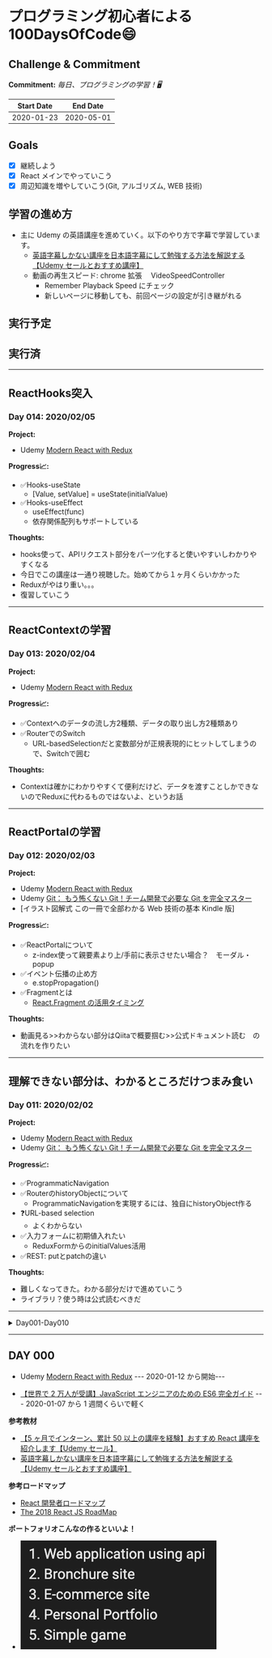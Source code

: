 # プログラミング初心者による100DaysOfCode:smile:

## Challenge & Commitment

**Commitment:** _毎日、プログラミングの学習！🖥️_

| Start Date | End Date   |
| ---------- | ---------- |
| 2020-01-23 | 2020-05-01 |

## Goals

- [x] 継続しよう
- [x] React メインでやっていこう
- [x] 周辺知識を増やしていこう(Git, アルゴリズム, WEB 技術)

## 学習の進め方

- 主に Udemy の英語講座を進めていく。以下のやり方で字幕で学習しています。
  - [英語字幕しかない講座を日本語字幕にして勉強する方法を解説する【Udemy セールとおすすめ講座】
  ](https://kaleido01.com/udemy-zimaku/)
  - 動画の再生スピード: chrome 拡張　 VideoSpeedController
    - Remember Playback Speed にチェック
    - 新しいページに移動しても、前回ページの設定が引き継がれる

## 実行予定

## 実行済

<!--

---

## 

### Day 011: 2020/02/02

**Project:**

-　[]()

**Progress:chart_with_upwards_trend::**

- ✅

**Thoughts:**

-
-->


---

## ReactHooks突入

### Day 014: 2020/02/05

**Project:**

- Udemy [Modern React with Redux](https://www.udemy.com/course/react-redux/)

**Progress:chart_with_upwards_trend::**

- ✅Hooks-useState
  - [Value, setValue] = useState(initialValue)
- ✅Hooks-useEffect
  - useEffect(func)
  - 依存関係配列もサポートしている

**Thoughts:**

- hooks使って、APIリクエスト部分をパーツ化すると使いやすいしわかりやすくなる
- 今日でこの講座は一通り視聴した。始めてから１ヶ月くらいかかった
- Reduxがやはり重い。。。
- 復習していこう

---

## ReactContextの学習

### Day 013: 2020/02/04

**Project:**

- Udemy [Modern React with Redux](https://www.udemy.com/course/react-redux/)

**Progress:chart_with_upwards_trend::**

- ✅Contextへのデータの流し方2種類、データの取り出し方2種類あり
- ✅RouterでのSwitch
  - URL-basedSelectionだと変数部分が正規表現的にヒットしてしまうので、Switchで囲む

**Thoughts:**

- Contextは確かにわかりやすくて便利だけど、データを渡すことしかできないのでReduxに代わるものではないよ、というお話



---

## ReactPortalの学習

### Day 012: 2020/02/03

**Project:**

- Udemy [Modern React with Redux](https://www.udemy.com/course/react-redux/)
- Udemy [Git： もう怖くない Git！チーム開発で必要な Git を完全マスター](https://www.udemy.com/course/unscared_git/)
- [イラスト図解式 この一冊で全部わかる Web 技術の基本 Kindle 版]

**Progress:chart_with_upwards_trend::**

- ✅ReactPortalについて
  - z-index使って親要素より上/手前に表示させたい場合？　モーダル・popup
- ✅イベント伝播の止め方
  - e.stopPropagation()
- ✅Fragmentとは
  - [React.Fragment の活用タイミング](https://qiita.com/bayarea-techblog/items/3c43c0fb545b570ef9a0)

**Thoughts:**

- 動画見る>>わからない部分はQiitaで概要掴む>>公式ドキュメント読む　の流れを作りたい


---

## 理解できない部分は、わかるところだけつまみ食い

### Day 011: 2020/02/02

**Project:**

- Udemy [Modern React with Redux](https://www.udemy.com/course/react-redux/)
- Udemy [Git： もう怖くない Git！チーム開発で必要な Git を完全マスター](https://www.udemy.com/course/unscared_git/)

**Progress:chart_with_upwards_trend::**

- ✅ProgrammaticNavigation
- ✅RouterのhistoryObjectについて
  -  ProgrammaticNavigationを実現するには、独自にhistoryObject作る
- ❓URL-based selection
  - よくわからない
- ✅入力フォームに初期値入れたい
  - ReduxFormからのinitialValues活用
- ✅REST: putとpatchの違い

**Thoughts:**

- 難しくなってきた。わかる部分だけで進めていこう
- ライブラリ？使う時は公式読むべきだ

---
<details><summary>Day001-Day010</summary>

## ストリーム作成して一覧を画面に出力するところまで

### Day 010: 2020/02/01

**Project:**

- Udemy [Modern React with Redux](https://www.udemy.com/course/react-redux/)

**Progress:chart_with_upwards_trend::**

- ✅ComputedPropertyName
  - オブジェクトの定義時、プロパティ名に変数使える。　[]
- ✅オブジェクトからあるキーバリューペアを削除して、新オブジェクトを作るには？
- ✅配列から、idをキーとした新たなオブジェクトを作る
- ✅オブジェクトを配列に変換　Object.values()
  - オブジェクトのバリューだけで配列作る
- ✅Googleでログインする時、一瞬でpopup消えるの解決

**Thoughts:**

- ES6やvanillaJSの部分での知らない知識たくさん出てきた
- 動画でわからないことあっても、他の受講者の質問で解決したりなるほどと思うところあり
- 今のところ、動画見る・書き写す・調べる・メモするなどで、1日に進むのは動画1.5h分くらい

---

## §20長いな :cry:

### Day 009: 2020/01/31

**Project:**

- Udemy [Modern React with Redux](https://www.udemy.com/course/react-redux/)
- [イラスト図解式 この一冊で全部わかる Web 技術の基本 Kindle 版] 少し

**Progress:chart_with_upwards_trend::**

- ✅REST Conventions(REST-ful API?)について
  - こうしたい時はこう書け的な慣習・ルール？
- ✅JsonServer立て方
- ✅ReduxFormとconnect 両立させる書き方
- ✅コマンド:ファイルの中身出力するには？　>>　cat db.json
- ✅axios書き方--復習した

**Thoughts:**

- 動画を再生速度上げて２回目の視聴をすると、理解が進む感じ
- 理解・コード写し・全体構築手順　いっぺんにやりすぎない方が良さそう
- twitterでの報告もやっていこう
  - twitterだと、ごちゃごちゃ書くのは向いてなさそう
  - その日の一言感想とgithubへのリンク貼っていくのが良さそうかな

---

## github にリポジトリ作成！

### Day 008: 2020/01/30

**Project:**

- Udemy [Modern React with Redux](https://www.udemy.com/course/react-redux/)
  - ReduxForm を使ったフォーム作成の流れ
- [Git： もう怖くない Git！チーム開発で必要な Git を完全マスター](https://www.udemy.com/course/unscared_git/)
  - §4-§5#35
- GitHub に 100DaysOfCode 用のリポジトリ作成

**Progress:chart_with_upwards_trend::**

- ✅ReduxForm 使うことで、store-component 間のやりとりが自動化される
- ✅formProps というのを受け取り、それに必要事項を記入して提出すると処理してくれるイメージか？
- ✅ フォーム送信時には handleSubmit というのを呼び出す必要あり
- ✅ バリデーション関数作ったら、reduxForm ヘルパーに渡す必要あり(connect みたいなやつ)
- ✅ エラーメッセージは meta.error で出力できる
- ✅ フォーカスが当たったら... >> meta.touched

**Thoughts:**

- リポジトリ出来たので、学習報告を毎日していこう

---

## GoogleAuth の復習

### Day 007: 2020/01/30 Wed

**Project:**

- Udemy [Modern React with Redux](https://www.udemy.com/course/react-redux/)　--- §17,18

**Progress:chart_with_upwards_trend::**

- ✅ GoogleAuth を使った全体の流れ

**Thoughts:**

- 今日は復習のみ

---

## Git 三昧!

### Day 006: 2020/01/28 Tue

**Project:**

- [Git： もう怖くない Git！チーム開発で必要な Git を完全マスター](https://www.udemy.com/course/unscared_git/)
- 3 章まで一気に

**Progress:chart_with_upwards_trend::**

- ✅Git/GitHub ローカルリポジトリ作成-add-commit-GitHub に push するまで

**Thoughts:**

- Udemy ディスカウント中だったので、git 講座購入:moneybag:
- 日本語講座だと 1.5 倍速で見られるので捗る。

---

## Google でログイン的なもの　+ フォーム処理

### Day 005: 2020-01-27 Mon

**Project:**

- Udemy [Modern React with Redux](https://www.udemy.com/course/react-redux/)　--- §17,18,19

**Progress:**

- よく見る Google でログインの実装。
- ユーザーからの入力を Redux のストアで管理。軽いバリデーション

**Thoughts:**

- ReduxForm のところはライブラリ使ってるからか、いろいろ出て来て理解が難しい。。。
-

---

## シングルページアプリの謎、解明！

### Day 004: 2020-01-26 Sun

**Project:**

- Udemy [Modern React with Redux](https://www.udemy.com/course/react-redux/) - \$16 ReactRouter を使ったナビゲーション
- アプリ： [アルゴリズム図鑑]　少し
- [イラスト図解式 この一冊で全部わかる Web 技術の基本 Kindle 版] 少し

**Progress:**

- ReactRouter 内で a タグ使わないこと！　新しいページを撮りに行ってしまって、state とか api 情報とか捨てられる
- ページ内移動はアドレス変わってるけど、コンポーネントが入れ替わってるだけ　>>　シングルページアプリ

**Thoughts:**

- なぜシングルページアプリと呼ばれているのか理解。
- 今回のセクションから twitch っぽいアプリ制作開始。
- ページ遷移やら認証、フォーム処理などよくあるパターン学ぶ。面白そう

---

## state 変えるな！の話。userId オーバーフェッチの話。

### Day 003: 2020-01-25 Sat

**Project:**

- Udemy [Modern React with Redux](https://www.udemy.com/course/react-redux/) - §15 　通しで / 1 回目

**Progress:**

- Reducer のルール。配列・オブジェクトは参照先変えないと同じものと判断される。
- state 変えたいなら、新しい配列・オブジェクトで！

**Thoughts:**

- 配列・オブジェクトを変更するときの書き方に ES6 出てきた。要復習
- userId オーバーフェッチの話はよくわかってない。

---

## Udemy §14 - Modern React with Redux

### Day 002: 2020-01-24 Fri

**Project:**

- Udemy [Modern React with Redux](https://www.udemy.com/course/react-redux/)
- §14 通しで / １回目の視聴
- アプリ： [アルゴリズム図鑑]　少し
- [イラスト図解式 この一冊で全部わかる Web 技術の基本 Kindle 版] 少し

**Progress:**

- Redux で API リクエストを行うときの問題点。
- 非同期のアクションクリエーターに関して。
- それを解消するためのミドルウェア Redux-thunk.

**Thoughts:**

- 非同期アクションクリエーターに関しては、向こうでは面接の質問とかでもあるみたい？
- thunk 使ったリクエストの書き方を確認・復習すること

---

## Udemy §13-Modern React with Redux

### Day 001: 2020-01-23 Thu

**Project:**

- Udemy [Modern React with Redux](https://www.udemy.com/course/react-redux/)
- §13 通しで / 3 回目の視聴

**Progress:**

- Redux の基本的なサイクルを学習：ユーザーの選択により state が変更され、その値を取得して表示するまで
- 各登場人物の役割・仲良しグループ・全体の流れ確認
- まだ自力での output は無理そう。。。

**Thoughts:**

- 最初は何やってんだ？？？って感じだったが、復習する度に新たな発見がある感じ。
- ミニマム構成での全体処理の流れを確認・復習すること

</details>

---

## DAY 000

- Udemy [Modern React with Redux](https://www.udemy.com/course/react-redux/) --- 2020-01-12 から開始---

- [【世界で 2 万人が受講】JavaScript エンジニアのための ES6 完全ガイド](https://www.udemy.com/course/javascriptes6/) --- 2020-01-07 から 1 週間くらいで軽く

**参考教材**

- [【5 ヶ月でインターン、累計 50 以上の講座を経験】おすすめ React 講座を紹介します【Udemy セール】
  ](https://kaleido01.com/udemy-react/#st-toc-h-6)
- [英語字幕しかない講座を日本語字幕にして勉強する方法を解説する【Udemy セールとおすすめ講座】
  ](https://kaleido01.com/udemy-zimaku/)

**参考ロードマップ**

- [React 開発者ロードマップ
  ](https://github.com/adam-golab/react-developer-roadmap/blob/master/README-JA.md)
- [The 2018 React JS RoadMap
  ](https://hackernoon.com/the-2018-react-js-roadmap-4d0a43814c02)

**ポートフォリオこんなの作るといいよ！**

- ![画像](src/img/19915FF8-9203-4DB1-9E3A-946C7AA61D61.jpg)
